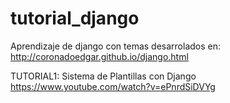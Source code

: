 # tutorial_django
Aprendizaje de django con temas desarrolados en: http://coronadoedgar.github.io/django.html

TUTORIAL1:
Sistema de Plantillas con Django https://www.youtube.com/watch?v=ePnrdSiDVYg

